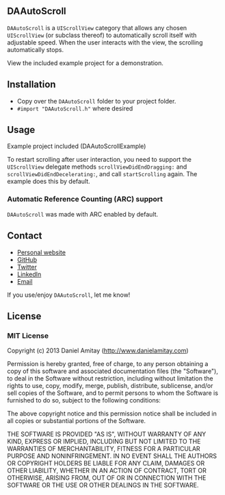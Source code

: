 ## DAAutoScroll

`DAAutoScroll` is a `UIScrollView` category that allows any chosen `UIScrollView` (or subclass thereof) to automatically scroll itself with adjustable speed. When the user interacts with the view, the scrolling automatically stops.

View the included example project for a demonstration.

## Installation

- Copy over the `DAAutoScroll` folder to your project folder.
- `#import "DAAutoScroll.h"` where desired

## Usage

Example project included (DAAutoScrollExample)

To restart scrolling after user interaction, you need to support the `UIScrollView` delegate methods `scrollViewDidEndDragging:` and `scrollViewDidEndDecelerating:`, and call `startScrolling` again. The example does this by default.

### Automatic Reference Counting (ARC) support

`DAAutoScroll` was made with ARC enabled by default.

## Contact

- [Personal website](http://danielamitay.com)
- [GitHub](http://github.com/danielamitay)
- [Twitter](http://twitter.com/danielamitay)
- [LinkedIn](http://www.linkedin.com/in/danielamitay)
- [Email](mailto:hello@danielamitay.com)

If you use/enjoy `DAAutoScroll`, let me know!

## License

### MIT License

Copyright (c) 2013 Daniel Amitay (http://www.danielamitay.com)

Permission is hereby granted, free of charge, to any person obtaining a copy
of this software and associated documentation files (the "Software"), to deal
in the Software without restriction, including without limitation the rights
to use, copy, modify, merge, publish, distribute, sublicense, and/or sell
copies of the Software, and to permit persons to whom the Software is
furnished to do so, subject to the following conditions:

The above copyright notice and this permission notice shall be included in
all copies or substantial portions of the Software.

THE SOFTWARE IS PROVIDED "AS IS", WITHOUT WARRANTY OF ANY KIND, EXPRESS OR
IMPLIED, INCLUDING BUT NOT LIMITED TO THE WARRANTIES OF MERCHANTABILITY,
FITNESS FOR A PARTICULAR PURPOSE AND NONINFRINGEMENT. IN NO EVENT SHALL THE
AUTHORS OR COPYRIGHT HOLDERS BE LIABLE FOR ANY CLAIM, DAMAGES OR OTHER
LIABILITY, WHETHER IN AN ACTION OF CONTRACT, TORT OR OTHERWISE, ARISING FROM,
OUT OF OR IN CONNECTION WITH THE SOFTWARE OR THE USE OR OTHER DEALINGS IN
THE SOFTWARE.
